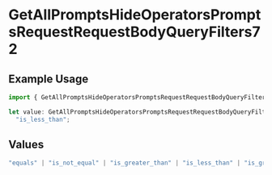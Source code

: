 # GetAllPromptsHideOperatorsPromptsRequestRequestBodyQueryFilters72

## Example Usage

```typescript
import { GetAllPromptsHideOperatorsPromptsRequestRequestBodyQueryFilters72 } from "@orq-ai/node/models/operations";

let value: GetAllPromptsHideOperatorsPromptsRequestRequestBodyQueryFilters72 =
  "is_less_than";
```

## Values

```typescript
"equals" | "is_not_equal" | "is_greater_than" | "is_less_than" | "is_greater_than_or_equal_to" | "is_less_than_or_equal_to" | "is_between" | "is_empty" | "is_not_empty"
```